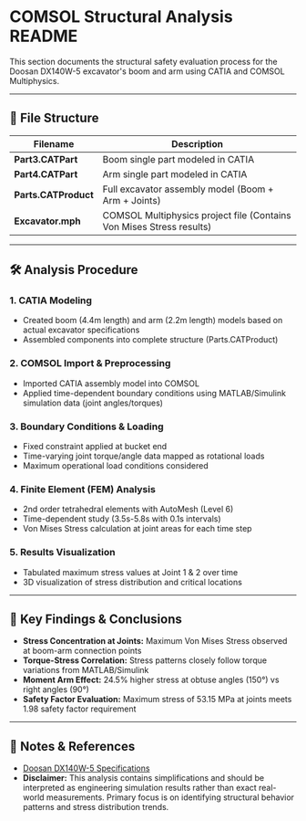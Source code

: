 # COMSOL Structural Analysis README

This section documents the structural safety evaluation process for the Doosan DX140W-5 excavator's boom and arm using CATIA and COMSOL Multiphysics.

---

## 📁 File Structure

| Filename               | Description                                                  |
|------------------------|-------------------------------------------------------------|
| **Part3.CATPart**      | Boom single part modeled in CATIA                           |
| **Part4.CATPart**      | Arm single part modeled in CATIA                            |
| **Parts.CATProduct**   | Full excavator assembly model (Boom + Arm + Joints)         |
| **Excavator.mph**      | COMSOL Multiphysics project file (Contains Von Mises Stress results) |

---

## 🛠️ Analysis Procedure

### 1. CATIA Modeling
- Created boom (4.4m length) and arm (2.2m length) models based on actual excavator specifications
- Assembled components into complete structure (Parts.CATProduct)

### 2. COMSOL Import & Preprocessing
- Imported CATIA assembly model into COMSOL
- Applied time-dependent boundary conditions using MATLAB/Simulink simulation data (joint angles/torques)

### 3. Boundary Conditions & Loading
- Fixed constraint applied at bucket end
- Time-varying joint torque/angle data mapped as rotational loads
- Maximum operational load conditions considered

### 4. Finite Element (FEM) Analysis
- 2nd order tetrahedral elements with AutoMesh (Level 6)
- Time-dependent study (3.5s-5.8s with 0.1s intervals)
- Von Mises Stress calculation at joint areas for each time step

### 5. Results Visualization
- Tabulated maximum stress values at Joint 1 & 2 over time
- 3D visualization of stress distribution and critical locations

---

## 🔎 Key Findings & Conclusions

- **Stress Concentration at Joints:** Maximum Von Mises Stress observed at boom-arm connection points
- **Torque-Stress Correlation:** Stress patterns closely follow torque variations from MATLAB/Simulink
- **Moment Arm Effect:** 24.5% higher stress at obtuse angles (150°) vs right angles (90°)
- **Safety Factor Evaluation:** Maximum stress of 53.15 MPa at joints meets 1.98 safety factor requirement

---

## 📝 Notes & References

- [Doosan DX140W-5 Specifications](https://blog.naver.com/PostView.nhn?blogId=cetec16&logNo=221088986488)
- **Disclaimer:** This analysis contains simplifications and should be interpreted as engineering simulation results rather than exact real-world measurements. Primary focus is on identifying structural behavior patterns and stress distribution trends.
